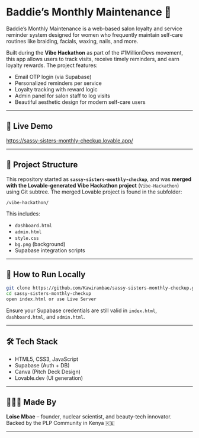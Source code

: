 # Baddie’s Monthly Maintenance 💅

Baddie’s Monthly Maintenance is a web-based salon loyalty and service reminder system designed for women who frequently maintain self-care routines like braiding, facials, waxing, nails, and more.

Built during the **Vibe Hackathon** as part of the #1MillionDevs movement, this app allows users to track visits, receive timely reminders, and earn loyalty rewards. The project features:
- Email OTP login (via Supabase)
- Personalized reminders per service
- Loyalty tracking with reward logic
- Admin panel for salon staff to log visits
- Beautiful aesthetic design for modern self-care users

---

## 🔗 Live Demo

https://sassy-sisters-monthly-checkup.lovable.app/

---

## 📁 Project Structure

This repository started as **`sassy-sisters-monthly-checkup`**, and was **merged with the Lovable-generated Vibe Hackathon project** (`Vibe-Hackathon`) using Git subtree. The merged Lovable project is found in the subfolder:

```
/vibe-hackathon/
```

This includes:
- `dashboard.html`
- `admin.html`
- `style.css`
- `bg.png` (background)
- Supabase integration scripts

---

## 🚀 How to Run Locally

```bash
git clone https://github.com/Kawirambae/sassy-sisters-monthly-checkup.git
cd sassy-sisters-monthly-checkup
open index.html or use Live Server
```

Ensure your Supabase credentials are still valid in `index.html`, `dashboard.html`, and `admin.html`.

---

## 🛠 Tech Stack

- HTML5, CSS3, JavaScript
- Supabase (Auth + DB)  
- Canva (Pitch Deck Design)
- Lovable.dev (UI generation)

---

## 🙋🏽‍♀️ Made By

**Loise Mbae** – founder, nuclear scientist, and beauty-tech innovator.  
Backed by the PLP Community in Kenya 🇰🇪

---

